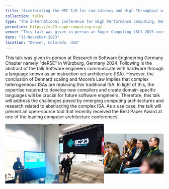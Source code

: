 ```yaml
---
title: "Accelerating the HPC I/O for Low Latency and High Throughput with 16-nanometer FPGA-based Hardware Accelerators"
collection: talks
type: "The International Conference for High Performance Computing, Networking, Storage, and Analysis (SC) 2023"
permalink: https://sc23.supercomputing.org/
venue: "This talk was given in-person at Super Computing (SC) 2023 conference in Denver, Colorado, USA, Nov, 2023"
date: "13-November-2023"
location: "Denver, Colorado, USA"
---
```


This talk was given in-person at Research in Software Engineering Germany Chapter namely "deRSE" in Würzburg, Germany 2024. Following is the abstract of the talk
Software engineers communicate with hardware through a language known as an instruction set architecture (ISA). However, the conclusion of 
Dennard scaling and Moore’s Law implies that complex heterogeneous ISAs are replacing this traditional ISA. In light of this, the expertise
required to develop new compilers and create domain-specific languages will be crucial for future software engineers. Therefore, this talk will 
address the challenges posed by emerging computing architectures and research related to abstracting the complex ISA. As a use case, the talk 
will present an open-source tool that recently received the Best Paper Award at one of the leading computer architecture conferences.



![](/images/sc2023.jpg)

